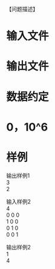 
<p class="MsoNormal">
<span style="color:#0000ff;"></span>【问题描述】
</p>

# 输入文件



# 输出文件



# 数据约定



# 0，10^6



# 样例


<p>
输出样例1<br/>
3<br/>
2
</p>
<p>
输入样例2<br/>
4<br/>
0 0 0 <br/>
1 0 0<br/>
0 1 0<br/>
0 0 1
</p>
<p>
输出样例2<br/>
1<br/>
4
</p>

